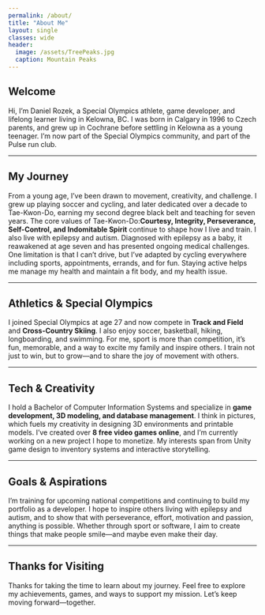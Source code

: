 ```yaml
---
permalink: /about/
title: "About Me"
layout: single
classes: wide
header:
  image: /assets/TreePeaks.jpg
  caption: Mountain Peaks
---
```

## Welcome
Hi, I’m Daniel Rozek, a Special Olympics athlete, game developer, and lifelong learner living in Kelowna, BC. I was born in Calgary in 1996 to Czech parents, and grew up in Cochrane before settling in Kelowna as a young teenager. I’m now part of the Special Olympics community, and part of the Pulse run club.

---
## My Journey
From a young age, I’ve been drawn to movement, creativity, and challenge. I grew up playing soccer and cycling, and later dedicated over a decade to Tae-Kwon-Do, earning my second degree black belt and teaching for seven years. The core values of Tae-Kwon-Do:**Courtesy, Integrity, Perseverance, Self-Control, and Indomitable Spirit** continue to shape how I live and train.
I also live with epilepsy and autism. Diagnosed with epilepsy as a baby, it reawakened at age seven and has presented ongoing medical challenges. One limitation is that I can’t drive, but I’ve adapted by cycling everywhere including sports, appointments, errands, and for fun. Staying active helps me manage my health and maintain a fit body, and my health issue.

---
## Athletics & Special Olympics
I joined Special Olympics at age 27 and now compete in **Track and Field** and **Cross-Country Skiing**. I also enjoy soccer, basketball, hiking, longboarding, and swimming. For me, sport is more than competition, it’s fun, memorable, and a way to excite my family and inspire others. I train not just to win, but to grow—and to share the joy of movement with others.

---
## Tech & Creativity
I hold a Bachelor of Computer Information Systems and specialize in **game development, 3D modeling, and database management**. I think in pictures, which fuels my creativity in designing 3D environments and printable models.
I’ve created over **8 free video games online**, and I’m currently working on a new project I hope to monetize. My interests span from Unity game design to inventory systems and interactive storytelling.

---
## Goals & Aspirations
I’m training for upcoming national competitions and continuing to build my portfolio as a developer. I hope to inspire others living with epilepsy and autism, and to show that with perseverance, effort, motivation and passion, anything is possible.
Whether through sport or software, I aim to create things that make people smile—and maybe even make their day.

---
## Thanks for Visiting
Thanks for taking the time to learn about my journey. Feel free to explore my achievements, games, and ways to support my mission. Let’s keep moving forward—together.


